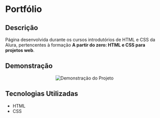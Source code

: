 # Portfólio

## Descrição

Página desenvolvida durante os cursos introdutórios de HTML e CSS da Alura, pertencentes à formação **A partir do zero: HTML e CSS para projetos web**.

## Demonstração

<p align="center">
  <img src="https://github.com/FernandoFranco06/portfolio/assets/100961549/885d202c-740b-4dda-aa7c-3b334a36ed5e" alt="Demonstração do Projeto">
</p>

## Tecnologias Utilizadas

- HTML
- CSS

